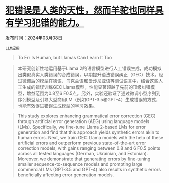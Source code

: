 # [犯错误是人类的天性，然而羊驼也同样具有学习犯错的能力。](https://arxiv.org/abs/2403.05493)

发布时间：2024年03月08日

`LLM应用`

> To Err Is Human, but Llamas Can Learn It Too

> 本研究创新性地运用基于Llama 2的语言模型进行人工错误生成，成功模拟出类似真实人类错误的合成错误，以期提升语法错误纠正（GEC）技术。经过微调后的模型在德语、乌克兰语和爱沙尼亚语等测试语言中，结合这些人工生成的错误训练GEC Llama模型，性能显著超越了先前的顶级纠错模型，增益范围为0.8至6 F0.5点。另外，实验还验证了通过微调小型序列到序列模型及引导大型商用LM（例如GPT-3.5和GPT-4）生成错误的方式，也能有效促进错误生成模型的学习效果。

> This study explores enhancing grammatical error correction (GEC) through artificial error generation (AEG) using language models (LMs). Specifically, we fine-tune Llama 2-based LMs for error generation and find that this approach yields synthetic errors akin to human errors. Next, we train GEC Llama models with the help of these artificial errors and outperform previous state-of-the-art error correction models, with gains ranging between 0.8 and 6 F0.5 points across all tested languages (German, Ukrainian, and Estonian). Moreover, we demonstrate that generating errors by fine-tuning smaller sequence-to-sequence models and prompting large commercial LMs (GPT-3.5 and GPT-4) also results in synthetic errors beneficially affecting error generation models.